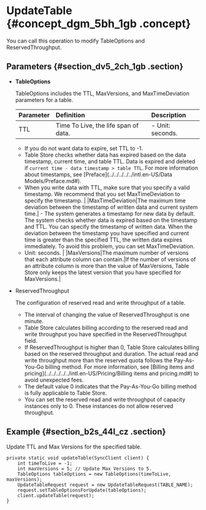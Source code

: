 # UpdateTable {#concept_dgm_5bh_1gb .concept}

You can call this operation to modify TableOptions and ReservedThroughput.

## Parameters {#section_dv5_2ch_1gb .section}

-   **TableOptions**

    TableOptions includes the TTL, MaxVersions, and MaxTimeDeviation parameters for a table.

    |Parameter|Definition|Description|
    |:--------|:---------|:----------|
    |TTL|Time To Live, the life span of data.|     -   Unit: seconds.
    -   If you do not want data to expire, set TTL to -1.
    -   Table Store checks whether data has expired based on the data timestamp, current time, and table TTL. Data is expired and deleted if `current time - data timestamp > table TTL`. For more information about timestamps, see [Preface](../../../../../intl.en-US/Data Models/Preface.md#).
    -   When you write data with TTL, make sure that you specify a valid timestamp. We recommend that you set MaxTimeDeviation to specify the timestamp.
 |
    |MaxTimeDeviation|The maximum time deviation between the timestamp of written data and current system time.|     -   The system generates a timestamp for new data by default. The system checks whether data is expired based on the timestamp and TTL. You can specify the timestamp of written data. When the deviation between the timestamp you have specified and current time is greater than the specified TTL, the written data expires immediately. To avoid this problem, you can set MaxTimeDeviation.
    -   Unit: seconds.
 |
    |MaxVersions|The maximum number of versions that each attribute column can contain.|If the number of versions of an attribute column is more than the value of MaxVersions, Table Store only keeps the latest version that you have specified for MaxVersions.|

-   ReservedThroughput

    The configuration of reserved read and write throughput of a table.

    -   The interval of changing the value of ReservedThroughput is one minute.
    -   Table Store calculates billing according to the reserved read and write throughput you have specified in the ReservedThroughput field.
    -   If ReservedThroughput is higher than 0, Table Store calculates billing based on the reserved throughput and duration. The actual read and write throughput more than the reserved quota follows the Pay-As-You-Go billing method. For more information, see [Billing items and pricing](../../../../../intl.en-US/Pricing/Billing items and pricing.md#) to avoid unexpected fees.
    -   The default value 0 indicates that the Pay-As-You-Go billing method is fully applicable to Table Store.
    -   You can set the reserved read and write throughput of capacity instances only to 0. These instances do not allow reserved throughput.

## Example {#section_b2s_44l_cz .section}

Update TTL and Max Versions for the specified table.

```
private static void updateTable(SyncClient client) {
    int timeToLive = -1;
    int maxVersions = 5; // Update Max Versions to 5.
    TableOptions tableOptions = new TableOptions(timeToLive, maxVersions);
    UpdateTableRequest request = new UpdateTableRequest(TABLE_NAME);
    request.setTableOptionsForUpdate(tableOptions);
    client.updateTable(request);
}
```

